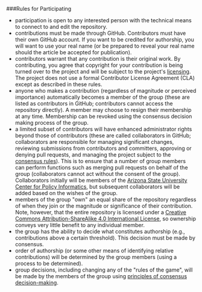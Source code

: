 ###Rules for Participating 

- participation is open to any interested person with the technical means to connect to and edit the repository.
- contributions must be made through GitHub. Contributors must have their own GitHub account. If you want to be credited for authorship, you will want to use your real name (or be prepared to reveal your real name should the article be accepted for publication). 
- contributors warrant that any contribution is their original work. By contributing, you agree that copyright for your contribution is being turned over to the project and will be subject to the project's [licensing](https://github.com/ASU-CPI/github-experiment/blob/master/licensing.md). The project does not use a formal Contributor License Agreement (CLA) except as described in these rules.
- anyone who makes a contribution (regardless of magnitude or perceived importance) automatically becomes a member of the group (these are listed as contributors in GitHub; contributors cannot access the repository directly). A member may choose to resign their membership at any time. Membership can be revoked using the consensus decision making process of the group.
- a limited subset of contributors will have enhanced administrator rights beyond those of contributors (these are called collaborators in GitHub; collaborators are responsible for managing significant changes, reviewing submissions from contributors and committers, approving or denying pull requests, and managing the project subject to the [consensus rules](http://consensusdecisionmaking.org/Articles/Basics%20of%20Consensus%20Decision%20Making.html)). This is to ensure that a number of group members can perform functions such as merging pull requests on behalf of the group (collaborators cannot act without the consent of the group). Collaborators initially will be members of the [Arizona State University](http://www.asu.edu) [Center for Policy Informatics](http://cpi.asu.edu), but subsequent collaborators will be added based on the wishes of the group.
- members of the group "own" an equal share of the repository regardless of when they join or the magnitude or significance of their contribution. Note, however, that the entire repository is licensed under a [Creative Commons Attribution-ShareAlike 4.0 International License](http://creativecommons.org/licenses/by-sa/4.0/deed.en_US), so ownership conveys very little benefit to any individual member.
- the group has the ability to decide what constitutes authorship (e.g., contributions above a certain threshold). This decision must be made by consensus.
- order of authorship (or some other means of identifying relative contributions) will be determined by the group members (using a process to be determined).
- group decisions, including changing any of the "rules of the game", will be made by the members of the group using [principles of consensus decision-making](http://consensusdecisionmaking.org/Articles/Basics%20of%20Consensus%20Decision%20Making.html). 
